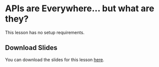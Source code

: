 # APIs are Everywhere... but what are they?
This lesson has no setup requirements.

## Download Slides

You can download the slides for this lesson <a href='https://developer.cisco.com/fileMedia/download/67578642-b07f-3007-97f9-3c222842237c' target='_blank'>here</a>.